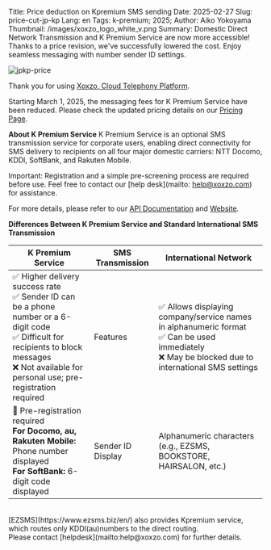 Title: Price deduction on Kpremium SMS sending
Date: 2025-02-27
Slug: price-cut-jp-kp
Lang: en
Tags: k-premium; 2025;
Author: Aiko Yokoyama
Thumbnail: /images/xoxzo_logo_white_v.png
Summary: Domestic Direct Network Transmission and K Premium Service are now more accessible! Thanks to a price revision, we've successfully lowered the cost. Enjoy seamless messaging with number sender ID settings.

![jpkp-price](/images/kpremium-en.jpg)

Thank you for using [Xoxzo, Cloud Telephony Platform](https://www.xoxzo.com/en/).

Starting March 1, 2025, the messaging fees for K Premium Service have been reduced. Please check the updated pricing details on our [Pricing Page](https://www.xoxzo.com/about/pricing/#k-premium).

**About K Premium Service**
K Premium Service is an optional SMS transmission service for corporate users, enabling direct connectivity for SMS delivery to recipients on all four major domestic carriers: NTT Docomo, KDDI, SoftBank, and Rakuten Mobile.

Important: Registration and a simple pre-screening process are required before use. Feel free to contact our [help desk](mailto: help@xoxzo.com) for assistance.

For more details, please refer to our [API Documentation](https://docs.xoxzo.com/sms#jp-specific-optional-parameters) and [Website](https://www.xoxzo.com/about/sms-api/#k-premium).

**Differences Between K Premium Service and Standard International SMS Transmission**

<table class="tg">
  <thead>
    <tr>
      <th class="tg-0lax">K Premium Service</th>
      <th class="tg-0lax">SMS Transmission</th>
      <th class="tg-0lax">International Network</th>
    </tr>
  </thead>
  <tbody>
    <tr>
      <td class="tg-0lax">
        ✅ Higher delivery success rate<br>
        ✅ Sender ID can be a phone number or a 6-digit code<br>
        ✅ Difficult for recipients to block messages<br>
        ❌ Not available for personal use; pre-registration required
      </td>
      <td class="tg-0lax">Features</td>
      <td class="tg-0lax">
        ✅ Allows displaying company/service names in alphanumeric format<br>
        ✅ Can be used immediately<br>
        ❌ May be blocked due to international SMS settings
      </td>
    </tr>
    <tr>
      <td class="tg-0lax">
        📌 Pre-registration required<br>
        <b>For Docomo, au, Rakuten Mobile:</b> Phone number displayed<br>
        <b>For SoftBank:</b> 6-digit code displayed
      </td>
      <td class="tg-0lax">Sender ID Display</td>
      <td class="tg-0lax">
        Alphanumeric characters (e.g., EZSMS, BOOKSTORE, HAIRSALON, etc.)
      </td>
    </tr>
  </tbody>
</table>
<br>
[EZSMS](https://www.ezsms.biz/en/) also provides Kpremium service, which routes only KDDI(au)numbers to the direct routing.
<br>
Please contact [helpdesk](mailto:help@xoxzo.com) for further details.
